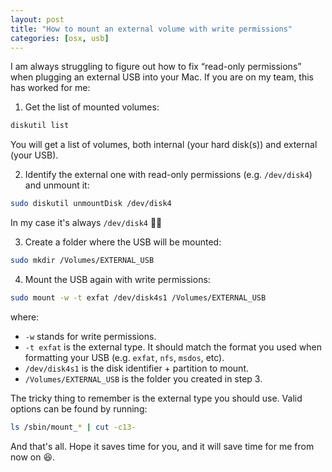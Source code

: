 ```yaml
---
layout: post
title: "How to mount an external volume with write permissions"
categories: [osx, usb]
---
```


I am always struggling to figure out how to fix “read-only permissions” when plugging an external USB into your Mac. If you are on my team, this has worked for me:

1. Get the list of mounted volumes:

```bash
diskutil list
```

You will get a list of volumes, both internal (your hard disk(s)) and external (your USB).

2. Identify the external one with read-only permissions (e.g. `/dev/disk4`) and unmount it:

```bash
sudo diskutil unmountDisk /dev/disk4
```

In my case it's always `/dev/disk4` :man_shrugging:

3. Create a folder where the USB will be mounted:

```bash
sudo mkdir /Volumes/EXTERNAL_USB
```

4. Mount the USB again with write permissions:

```bash
sudo mount -w -t exfat /dev/disk4s1 /Volumes/EXTERNAL_USB
```

where:

- `-w` stands for write permissions.
- `-t exfat` is the external type. It should match the format you used when formatting your USB (e.g. `exfat`, `nfs`, `msdos`, etc).
- `/dev/disk4s1` is the disk identifier + partition to mount.
- `/Volumes/EXTERNAL_USB` is the folder you created in step 3.

The tricky thing to remember is the external type you should use. Valid options can be found by running:

```bash
ls /sbin/mount_* | cut -c13-
```

And that's all. Hope it saves time for you, and it will save time for me from now on :laughing:.

